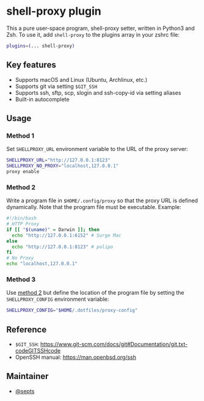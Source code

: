 # shell-proxy plugin
This a pure user-space program, shell-proxy setter, written in Python3 and Zsh.
To use it, add `shell-proxy` to the plugins array in your zshrc file:
```zsh
plugins=(... shell-proxy)
```
## Key features
- Supports macOS and Linux (Ubuntu, Archlinux, etc.)
- Supports git via setting `$GIT_SSH`
- Supports ssh, sftp, scp, slogin and ssh-copy-id via setting aliases
- Built-in autocomplete
## Usage
### Method 1
Set `SHELLPROXY_URL` environment variable to the URL of the proxy server:
```sh
SHELLPROXY_URL="http://127.0.0.1:8123"
SHELLPROXY_NO_PROXY="localhost,127.0.0.1"
proxy enable
```
### Method 2
Write a program file in `$HOME/.config/proxy` so that the proxy URL is defined dynamically.
Note that the program file must be executable.
Example:
```sh
#!/bin/bash
# HTTP Proxy
if [[ "$(uname)" = Darwin ]]; then
  echo "http://127.0.0.1:6152" # Surge Mac
else
  echo "http://127.0.0.1:8123" # polipo
fi
# No Proxy
echo "localhost,127.0.0.1"
```
### Method 3
Use [method 2](#method-2) but define the location of the program file by setting the
`SHELLPROXY_CONFIG` environment variable:
```sh
SHELLPROXY_CONFIG="$HOME/.dotfiles/proxy-config"
```
## Reference
- `$GIT_SSH`: <https://www.git-scm.com/docs/git#Documentation/git.txt-codeGITSSHcode>
- OpenSSH manual: <https://man.openbsd.org/ssh>
## Maintainer
- [@septs](https://github.com/septs)
